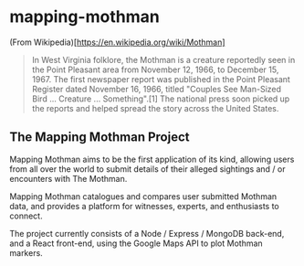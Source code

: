 # mapping-mothman

(From Wikipedia)[https://en.wikipedia.org/wiki/Mothman]

<blockquote>
In West Virginia folklore, the Mothman is a creature reportedly seen in the Point Pleasant area from November 12, 1966, to December 15, 1967. The first newspaper report was published in the Point Pleasant Register dated November 16, 1966, titled "Couples See Man-Sized Bird ... Creature ... Something".[1] The national press soon picked up the reports and helped spread the story across the United States.
</blockquote>

## The Mapping Mothman Project

Mapping Mothman aims to be the first application of its kind, allowing users from all over the world to submit details of their alleged sightings and / or encounters with The Mothman.

Mapping Mothman catalogues and compares user submitted Mothman data, and provides a platform for witnesses, experts, and enthusiasts to connect.

The project currently consists of a Node / Express / MongoDB back-end, and a React front-end, using the Google Maps API to plot Mothman markers.